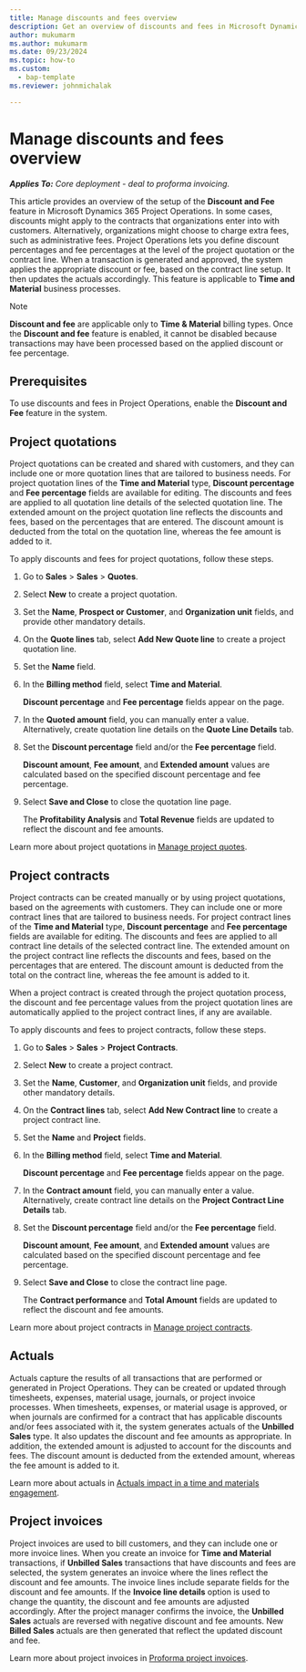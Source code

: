 ```yaml
---
title: Manage discounts and fees overview
description: Get an overview of discounts and fees in Microsoft Dynamics 365 Project Operations.
author: mukumarm
ms.author: mukumarm
ms.date: 09/23/2024
ms.topic: how-to
ms.custom: 
  - bap-template
ms.reviewer: johnmichalak

---
```

# Manage discounts and fees overview

_**Applies To:** Core deployment - deal to proforma invoicing._

This article provides an overview of the setup of the **Discount and Fee** feature in Microsoft Dynamics 365 Project Operations. In some cases, discounts might apply to the contracts that organizations enter into with customers. Alternatively, organizations might choose to charge extra fees, such as administrative fees. Project Operations lets you define discount percentages and fee percentages at the level of the project quotation or the contract line. When a transaction is generated and approved, the system applies the appropriate discount or fee, based on the contract line setup. It then updates the actuals accordingly. This feature is applicable to **Time and Material** business processes.

> [!NOTE]
> **Discount and fee** are applicable only to **Time & Material** billing types.
> Once the **Discount and fee** feature is enabled, it cannot be disabled because transactions may have been processed based on the applied discount or fee percentage.

## Prerequisites

To use discounts and fees in Project Operations, enable the **Discount and Fee** feature in the system.

## Project quotations

Project quotations can be created and shared with customers, and they can include one or more quotation lines that are tailored to business needs. For project quotation lines of the **Time and Material** type, **Discount percentage** and **Fee percentage** fields are available for editing. The discounts and fees are applied to all quotation line details of the selected quotation line. The extended amount on the project quotation line reflects the discounts and fees, based on the percentages that are entered. The discount amount is deducted from the total on the quotation line, whereas the fee amount is added to it.

To apply discounts and fees for project quotations, follow these steps.

1. Go to **Sales** \> **Sales** \> **Quotes**.
1. Select **New** to create a project quotation.
1. Set the **Name**, **Prospect or Customer**, and **Organization unit** fields, and provide other mandatory details.
1. On the **Quote lines** tab, select **Add New Quote line** to create a project quotation line.
1. Set the **Name** field.
1. In the **Billing method** field, select **Time and Material**.

    **Discount percentage** and **Fee percentage** fields appear on the page.

1. In the **Quoted amount** field, you can manually enter a value. Alternatively, create quotation line details on the **Quote Line Details** tab.
1. Set the **Discount percentage** field and/or the **Fee percentage** field.

    **Discount amount**, **Fee amount**, and **Extended amount** values are calculated based on the specified discount percentage and fee percentage.

1. Select **Save and Close** to close the quotation line page.

    The **Profitability Analysis** and **Total Revenue** fields are updated to reflect the discount and fee amounts.

Learn more about project quotations in [Manage project quotes](../pro/sales/manage-quotes-sales.md).

## Project contracts

Project contracts can be created manually or by using project quotations, based on the agreements with customers. They can include one or more contract lines that are tailored to business needs. For project contract lines of the **Time and Material** type, **Discount percentage** and **Fee percentage** fields are available for editing. The discounts and fees are applied to all contract line details of the selected contract line. The extended amount on the project contract line reflects the discounts and fees, based on the percentages that are entered. The discount amount is deducted from the total on the contract line, whereas the fee amount is added to it.

When a project contract is created through the project quotation process, the discount and fee percentage values from the project quotation lines are automatically applied to the project contract lines, if any are available.

To apply discounts and fees to project contracts, follow these steps.

1. Go to **Sales** \> **Sales** \> **Project Contracts**.
1. Select **New** to create a project contract.
1. Set the **Name**, **Customer**, and **Organization unit** fields, and provide other mandatory details.
1. On the **Contract lines** tab, select **Add New Contract line** to create a project contract line.
1. Set the **Name** and **Project** fields.
1. In the **Billing method** field, select **Time and Material**.

    **Discount percentage** and **Fee percentage** fields appear on the page.

1. In the **Contract amount** field, you can manually enter a value. Alternatively, create contract line details on the **Project Contract Line Details** tab.
1. Set the **Discount percentage** field and/or the **Fee percentage** field.

    **Discount amount**, **Fee amount**, and **Extended amount** values are calculated based on the specified discount percentage and fee percentage.
 
1. Select **Save and Close** to close the contract line page.

    The **Contract performance** and **Total Amount** fields are updated to reflect the discount and fee amounts.

Learn more about project contracts in [Manage project contracts](../pro/sales/manage-contracts-sales.md).

## Actuals

Actuals capture the results of all transactions that are performed or generated in Project Operations. They can be created or updated through timesheets, expenses, material usage, journals, or project invoice processes. When timesheets, expenses, or material usage is approved, or when journals are confirmed for a contract that has applicable discounts and/or fees associated with it, the system generates actuals of the **Unbilled Sales** type. It also updates the discount and fee amounts as appropriate. In addition, the extended amount is adjusted to account for the discounts and fees. The discount amount is deducted from the extended amount, whereas the fee amount is added to it.

Learn more about actuals in [Actuals impact in a time and materials engagement](../actuals/ActualsonTM.md).

## Project invoices

Project invoices are used to bill customers, and they can include one or more invoice lines. When you create an invoice for **Time and Material** transactions, if **Unbilled Sales** transactions that have discounts and fees are selected, the system generates an invoice where the lines reflect the discount and fee amounts. The invoice lines include separate fields for the discount and fee amounts. If the **Invoice line details** option is used to change the quantity, the discount and fee amounts are adjusted accordingly. After the project manager confirms the invoice, the **Unbilled Sales** actuals are reversed with negative discount and fee amounts. New **Billed Sales** actuals are then generated that reflect the updated discount and fee.

Learn more about project invoices in [Proforma project invoices](../pro/proforma-invoicing/create-manual-proforma-invoice-sales.md).
